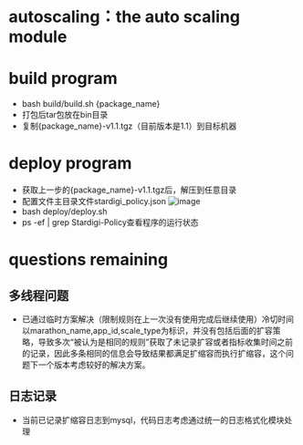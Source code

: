 # autoscaling：the auto scaling module

# build program
* bash build/build.sh {package_name} <br/>
* 打包后tar包放在bin目录
* 复制{package_name}-v1.1.tgz（目前版本是1.1）到目标机器

# deploy program
* 获取上一步的{package_name}-v1.1.tgz后，解压到任意目录
* 配置文件主目录文件stardigi_policy.json
 ![image](http://github.com/yangliucheng/autoscaling/raw/develop/golang/doc/1.jpg)
* bash deploy/deploy.sh
* ps -ef | grep Stardigi-Policy查看程序的运行状态

# questions remaining
## 多线程问题
* 已通过临时方案解决（限制规则在上一次没有使用完成后继续使用）冷切时间以marathon_name,app_id,scale_type为标识，并没有包括后面的扩容策略，导致多次“被认为是相同的规则”获取了未记录扩容或者指标收集时间之前的记录，因此多条相同的信息会导致结果都满足扩缩容而执行扩缩容，这个问题下一个版本考虑较好的解决方案。
## 日志记录
* 当前已记录扩缩容日志到mysql，代码日志考虑通过统一的日志格式化模块处理
























